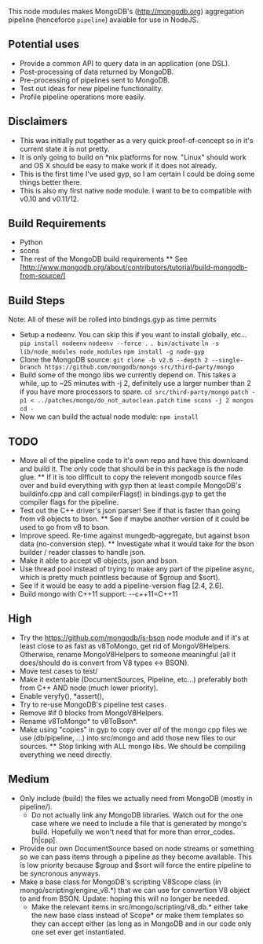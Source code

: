This node modules makes MongoDB's (http://mongodb.org) aggregation pipeline
(henceforce `pipeline`) avaiable for use in NodeJS.

Potential uses
--------------
* Provide a common API to query data in an application (one DSL).
* Post-processing of data returned by MongoDB.
* Pre-processing of pipelines sent to MongoDB.
* Test out ideas for new pipeline functionality.
* Profile pipeline operations more easily.

Disclaimers
-----------
* This was initially put together as a very quick proof-of-concept so in it's
  current state it is not pretty.
* It is only going to build on *nix platforms for now.  "Linux" should work
  and OS X should be easy to make work if it does not already.
* This is the first time I've used gyp, so I am certain I could be doing some
  things better there.
* This is also my first native node module.  I want to be to compatible with
  v0.10 and v0.11/12.

Build Requirements
-----------
* Python
* scons
* The rest of the MongoDB build requirements
** See [http://www.mongodb.org/about/contributors/tutorial/build-mongodb-from-source/]

Build Steps
-----------
Note: All of these will be rolled into bindings.gyp as time permits
* Setup a nodeenv.  You can skip this if you want to install globally, etc...
  `pip install nodeenv`
  `nodeenv --force .`
  `. bin/activate`
  `ln -s lib/node_modules node_modules`
  `npm install -g node-gyp`
* Clone the MongoDB source:
  `git clone -b v2.6 --depth 2 --single-branch https://github.com/mongodb/mongo src/third-party/mongo`
* Build some of the mongo libs we currently depend on.  This takes a while, up
  to ~25 minutes with -j 2, definitely use a larger number than 2 if you have
  more processors to spare.
  `cd src/third-party/mongo`
  `patch -p1 < ../patches/mongo/do_not_autoclean.patch`
  `time scons -j 2 mongos`
  `cd -`
* Now we can build the actual node module:
  `npm install`

TODO
----
* Move all of the pipeline code to it's own repo and have this downloand and
  build it.  The only code that should be in this package is the node glue.
** If it is too difficult to copy the relevent mongodb source files over and
   build everything with gyp then at least compile MongoDB's buildinfo.cpp and
   call compilerFlags() in bindings.gyp to get the compiler flags for the
   pipeline.
* Test out the C++ driver's json parser!  See if that is faster than going from
  v8 objects to bson.
** See if maybe another version of it could be used to go from v8 to bson.
* Improve speed.  Re-time against mungedb-aggregate, but against bson data
  (no-conversion step).
** Investigate what it would take for the bson builder / reader classes to
   handle json.
* Make it able to accept v8 objects, json and bson.
* Use thread pool instead of trying to make any part of the pipeline async,
  which is pretty much pointless because of $group and $sort).
* See if it would be easy to add a pipeline-version flag [2.4, 2.6].
* Build mongo with C++11 support: --c++11=C++11

High
----
* Try the https://github.com/mongodb/js-bson node module and if it's at least
  close to as fast as v8ToMongo, get rid of MongoV8Helpers. Otherwise, rename
  MongoV8Helpers to someone meaningful (all it does/should do is convert from
  V8 types <-> BSON).
* Move test cases to test/
* Make it extentable (DocumentSources, Pipeline, etc...) preferably both from
  C++ AND node (much lower priority).
* Enable veryfy(), *assert(),
* Try to re-use MongoDB's pipeline test cases.
* Remove #if 0 blocks from MongoV8Helpers.
* Rename v8ToMongo* to v8ToBson*. 
* Make using "copies" in gyp to copy over _all_ of the mongo cpp files we use
  (db/pipeline, ...) into src/mongo and add those new files to our sources.
** Stop linking with ALL mongo libs.  We should be compiling everything we need
  directly.

Medium
------
* Only include (build) the files we actually need from MongoDB (mostly in
  pipeline/).
  - Do not actually link any MongoDB libraries.  Watch out for the one case
    where we need to include a file that is generated by mongo's build.
    Hopefully we won't need that for more than error_codes.[h|cpp].
* Provide our own DocumentSource based on node streams or something so we can
  pass items through a pipeline as they become available.  This is low priority 
  because $group and $sort will force the entire pipeline to be syncronous
  anyways.
* Make a base class for MongoDB's scripting V8Scope class
  (in mongo/scripting/engine_v8.*) that we can use for convertion V8 object to
  and from BSON.  Update: hoping this will no longer be needed.
  - Make the relevant items in src/mongo/scripting/v8_db.* either take the new
    base class instead of Scope* or make them templates so they can accept
    either (as long as in MongoDB and in our code only one set ever get
    instantiated.
